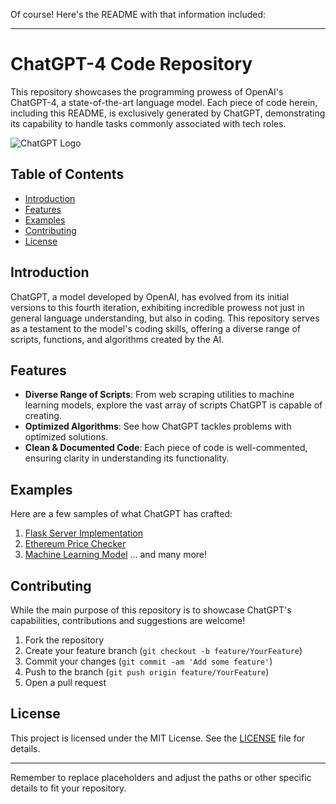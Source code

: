 Of course! Here's the README with that information included:

---

# ChatGPT-4 Code Repository

This repository showcases the programming prowess of OpenAI's ChatGPT-4, a state-of-the-art language model. Each piece of code herein, including this README, is exclusively generated by ChatGPT, demonstrating its capability to handle tasks commonly associated with tech roles.

![ChatGPT Logo](path_to_your_logo_image_if_any.png)

## Table of Contents

- [Introduction](#introduction)
- [Features](#features)
- [Examples](#examples)
- [Contributing](#contributing)
- [License](#license)

## Introduction

ChatGPT, a model developed by OpenAI, has evolved from its initial versions to this fourth iteration, exhibiting incredible prowess not just in general language understanding, but also in coding. This repository serves as a testament to the model's coding skills, offering a diverse range of scripts, functions, and algorithms created by the AI.

## Features

- **Diverse Range of Scripts**: From web scraping utilities to machine learning models, explore the vast array of scripts ChatGPT is capable of creating.
- **Optimized Algorithms**: See how ChatGPT tackles problems with optimized solutions.
- **Clean & Documented Code**: Each piece of code is well-commented, ensuring clarity in understanding its functionality.

## Examples

Here are a few samples of what ChatGPT has crafted:

1. [Flask Server Implementation](path_to_flask_example.py)
2. [Ethereum Price Checker](path_to_ethereum_script.py)
3. [Machine Learning Model](path_to_ml_model.py)
   ... and many more!

## Contributing

While the main purpose of this repository is to showcase ChatGPT's capabilities, contributions and suggestions are welcome!

1. Fork the repository
2. Create your feature branch (`git checkout -b feature/YourFeature`)
3. Commit your changes (`git commit -am 'Add some feature'`)
4. Push to the branch (`git push origin feature/YourFeature`)
5. Open a pull request

## License

This project is licensed under the MIT License. See the [LICENSE](LICENSE) file for details.

---

Remember to replace placeholders and adjust the paths or other specific details to fit your repository.

